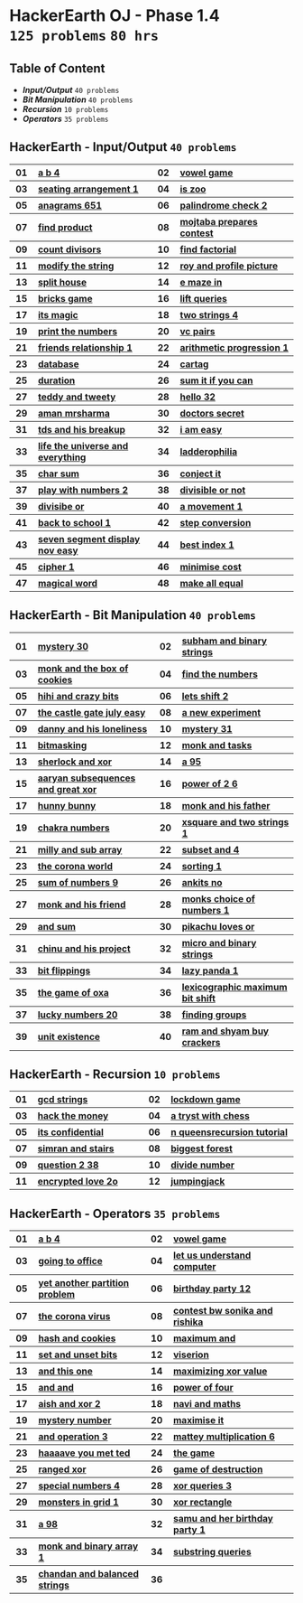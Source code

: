 # HackerEarth OJ - Phase 1.4 <br> `125 problems` `80 hrs`

## Table of Content

- ***Input/Output***      `40 problems`
- ***Bit Manipulation***  `40 problems`
- ***Recursion***         `10 problems`
- ***Operators***         `35 problems`

## HackerEarth - Input/Output `40 problems`

<table>
    <tbody>
        <tr>
<th align="center" width="50px">01</th><th align="left" width="550px"><a href="https://hackerearth.com/practice/basic-programming/complexity-analysis/time-and-space-complexity/practice-problems/algorithm/a-b-4/">a b 4</a></th>
<th align="center" width="50px">02</th><th align="left" width="550px"><a href="https://hackerearth.com/practice/basic-programming/complexity-analysis/time-and-space-complexity/practice-problems/algorithm/vowel-game-f1a1047c/">vowel game</a></th>
        </tr>
        <tr>
<th align="center" width="50px">03</th><th align="left" width="550px"><a href="https://hackerearth.com/practice/basic-programming/input-output/basics-of-input-output/practice-problems/algorithm/seating-arrangement-1/">seating arrangement 1</a></th>
<th align="center" width="50px">04</th><th align="left" width="550px"><a href="https://hackerearth.com/practice/basic-programming/input-output/basics-of-input-output/practice-problems/algorithm/is-zoo-f6f309e7/">is zoo</a></th>
        </tr>
        <tr>
<th align="center" width="50px">05</th><th align="left" width="550px"><a href="https://hackerearth.com/practice/basic-programming/input-output/basics-of-input-output/practice-problems/algorithm/anagrams-651/">anagrams 651</a></th>
<th align="center" width="50px">06</th><th align="left" width="550px"><a href="https://hackerearth.com/practice/basic-programming/input-output/basics-of-input-output/practice-problems/algorithm/palindrome-check-2/">palindrome check 2</a></th>
        </tr>
        <tr>
<th align="center" width="50px">07</th><th align="left" width="550px"><a href="https://hackerearth.com/practice/basic-programming/input-output/basics-of-input-output/practice-problems/algorithm/find-product/">find product</a></th>
<th align="center" width="50px">08</th><th align="left" width="550px"><a href="https://hackerearth.com/practice/basic-programming/input-output/basics-of-input-output/practice-problems/algorithm/mojtaba-prepares-contest-29b2a044/">mojtaba prepares contest</a></th>
        </tr>
        <tr>
<th align="center" width="50px">09</th><th align="left" width="550px"><a href="https://hackerearth.com/practice/basic-programming/input-output/basics-of-input-output/practice-problems/algorithm/count-divisors/">count divisors</a></th>
<th align="center" width="50px">10</th><th align="left" width="550px"><a href="https://hackerearth.com/practice/basic-programming/input-output/basics-of-input-output/practice-problems/algorithm/find-factorial/">find factorial</a></th>
        </tr>
        <tr>
<th align="center" width="50px">11</th><th align="left" width="550px"><a href="https://hackerearth.com/practice/basic-programming/input-output/basics-of-input-output/practice-problems/algorithm/modify-the-string/">modify the string</a></th>
<th align="center" width="50px">12</th><th align="left" width="550px"><a href="https://hackerearth.com/practice/basic-programming/input-output/basics-of-input-output/practice-problems/algorithm/roy-and-profile-picture/">roy and profile picture</a></th>
        </tr>
        <tr>
<th align="center" width="50px">13</th><th align="left" width="550px"><a href="https://hackerearth.com/practice/basic-programming/input-output/basics-of-input-output/practice-problems/algorithm/split-house-547be0e9/">split house</a></th>
<th align="center" width="50px">14</th><th align="left" width="550px"><a href="https://hackerearth.com/practice/basic-programming/input-output/basics-of-input-output/practice-problems/algorithm/e-maze-in-1aa4e2ac/">e maze in</a></th>
        </tr>
        <tr>
<th align="center" width="50px">15</th><th align="left" width="550px"><a href="https://hackerearth.com/practice/basic-programming/input-output/basics-of-input-output/practice-problems/algorithm/bricks-game-5140869d/">bricks game</a></th>
<th align="center" width="50px">16</th><th align="left" width="550px"><a href="https://hackerearth.com/practice/basic-programming/input-output/basics-of-input-output/practice-problems/algorithm/lift-queries/">lift queries</a></th>
        </tr>
        <tr>
<th align="center" width="50px">17</th><th align="left" width="550px"><a href="https://hackerearth.com/practice/basic-programming/input-output/basics-of-input-output/practice-problems/algorithm/its-magic/">its magic</a></th>
<th align="center" width="50px">18</th><th align="left" width="550px"><a href="https://hackerearth.com/practice/basic-programming/input-output/basics-of-input-output/practice-problems/algorithm/two-strings-4/">two strings 4</a></th>
        </tr>
        <tr>
<th align="center" width="50px">19</th><th align="left" width="550px"><a href="https://hackerearth.com/practice/basic-programming/input-output/basics-of-input-output/practice-problems/algorithm/print-the-numbers/">print the numbers</a></th>
<th align="center" width="50px">20</th><th align="left" width="550px"><a href="https://hackerearth.com/practice/basic-programming/input-output/basics-of-input-output/practice-problems/algorithm/vc-pairs/">vc pairs</a></th>
        </tr>
        <tr>
<th align="center" width="50px">21</th><th align="left" width="550px"><a href="https://hackerearth.com/practice/basic-programming/input-output/basics-of-input-output/practice-problems/algorithm/friends-relationship-1/">friends relationship 1</a></th>
<th align="center" width="50px">22</th><th align="left" width="550px"><a href="https://hackerearth.com/practice/basic-programming/input-output/basics-of-input-output/practice-problems/algorithm/arithmetic-progression-1-81131fa7/">arithmetic progression 1</a></th>
        </tr>
        <tr>
<th align="center" width="50px">23</th><th align="left" width="550px"><a href="https://hackerearth.com/practice/basic-programming/input-output/basics-of-input-output/practice-problems/algorithm/database-0c7cce47/">database</a></th>
<th align="center" width="50px">24</th><th align="left" width="550px"><a href="https://hackerearth.com/practice/basic-programming/input-output/basics-of-input-output/practice-problems/algorithm/cartag-948c2b02/">cartag</a></th>
        </tr>
        <tr>
<th align="center" width="50px">25</th><th align="left" width="550px"><a href="https://hackerearth.com/practice/basic-programming/input-output/basics-of-input-output/practice-problems/algorithm/duration/">duration</a></th>
<th align="center" width="50px">26</th><th align="left" width="550px"><a href="https://hackerearth.com/practice/basic-programming/input-output/basics-of-input-output/practice-problems/algorithm/sum-it-if-you-can-4867f851/">sum it if you can</a></th>
        </tr>
        <tr>
<th align="center" width="50px">27</th><th align="left" width="550px"><a href="https://hackerearth.com/practice/basic-programming/input-output/basics-of-input-output/practice-problems/algorithm/teddy-and-tweety/">teddy and tweety</a></th>
<th align="center" width="50px">28</th><th align="left" width="550px"><a href="https://hackerearth.com/practice/basic-programming/input-output/basics-of-input-output/practice-problems/algorithm/hello-32/">hello 32</a></th>
        </tr>
        <tr>
<th align="center" width="50px">29</th><th align="left" width="550px"><a href="https://hackerearth.com/practice/basic-programming/input-output/basics-of-input-output/practice-problems/algorithm/aman-mrsharma/">aman mrsharma</a></th>
<th align="center" width="50px">30</th><th align="left" width="550px"><a href="https://hackerearth.com/practice/basic-programming/input-output/basics-of-input-output/practice-problems/algorithm/doctors-secret/">doctors secret</a></th>
        </tr>
        <tr>
<th align="center" width="50px">31</th><th align="left" width="550px"><a href="https://hackerearth.com/practice/basic-programming/input-output/basics-of-input-output/practice-problems/algorithm/tds-and-his-breakup/">tds and his breakup</a></th>
<th align="center" width="50px">32</th><th align="left" width="550px"><a href="https://hackerearth.com/practice/basic-programming/input-output/basics-of-input-output/practice-problems/algorithm/i-am-easy/">i am easy</a></th>
        </tr>
        <tr>
<th align="center" width="50px">33</th><th align="left" width="550px"><a href="https://hackerearth.com/practice/basic-programming/input-output/basics-of-input-output/practice-problems/algorithm/life-the-universe-and-everything/">life the universe and everything</a></th>
<th align="center" width="50px">34</th><th align="left" width="550px"><a href="https://hackerearth.com/practice/basic-programming/input-output/basics-of-input-output/practice-problems/algorithm/ladderophilia/">ladderophilia</a></th>
        </tr>
        <tr>
<th align="center" width="50px">35</th><th align="left" width="550px"><a href="https://hackerearth.com/practice/basic-programming/input-output/basics-of-input-output/practice-problems/algorithm/char-sum-2d3a6ab5/">char sum</a></th>
<th align="center" width="50px">36</th><th align="left" width="550px"><a href="https://hackerearth.com/practice/basic-programming/input-output/basics-of-input-output/practice-problems/algorithm/conject-it/">conject it</a></th>
        </tr>
        <tr>
<th align="center" width="50px">37</th><th align="left" width="550px"><a href="https://hackerearth.com/practice/basic-programming/input-output/basics-of-input-output/practice-problems/algorithm/play-with-numbers-2/">play with numbers 2</a></th>
<th align="center" width="50px">38</th><th align="left" width="550px"><a href="https://hackerearth.com/practice/basic-programming/input-output/basics-of-input-output/practice-problems/algorithm/divisible-or-not-81b86ad7/">divisible or not</a></th>
        </tr>
        <tr>
<th align="center" width="50px">39</th><th align="left" width="550px"><a href="https://hackerearth.com/practice/basic-programming/input-output/basics-of-input-output/practice-problems/algorithm/divisibe-or-2d8e196a/">divisibe or</a></th>
<th align="center" width="50px">40</th><th align="left" width="550px"><a href="https://hackerearth.com/practice/basic-programming/input-output/basics-of-input-output/practice-problems/algorithm/a-movement-1/">a movement 1</a></th>
        </tr>
        <tr>
<th align="center" width="50px">41</th><th align="left" width="550px"><a href="https://hackerearth.com/practice/basic-programming/input-output/basics-of-input-output/practice-problems/algorithm/back-to-school-1/">back to school 1</a></th>
<th align="center" width="50px">42</th><th align="left" width="550px"><a href="https://hackerearth.com/practice/basic-programming/input-output/basics-of-input-output/practice-problems/algorithm/step-conversion/">step conversion</a></th>
        </tr>
        <tr>
<th align="center" width="50px">43</th><th align="left" width="550px"><a href="https://hackerearth.com/practice/basic-programming/input-output/basics-of-input-output/practice-problems/algorithm/seven-segment-display-nov-easy-e7f87ce0/">seven segment display nov easy</a></th>
<th align="center" width="50px">44</th><th align="left" width="550px"><a href="https://hackerearth.com/practice/basic-programming/input-output/basics-of-input-output/practice-problems/algorithm/best-index-1-45a2f8ff/">best index 1</a></th>
        </tr>
        <tr>
<th align="center" width="50px">45</th><th align="left" width="550px"><a href="https://hackerearth.com/practice/basic-programming/input-output/basics-of-input-output/practice-problems/algorithm/cipher-1/">cipher 1</a></th>
<th align="center" width="50px">46</th><th align="left" width="550px"><a href="https://hackerearth.com/practice/basic-programming/input-output/basics-of-input-output/practice-problems/algorithm/minimise-cost-89b54cb9/">minimise cost</a></th>
        </tr>
        <tr>
<th align="center" width="50px">47</th><th align="left" width="550px"><a href="https://hackerearth.com/practice/basic-programming/input-output/basics-of-input-output/practice-problems/algorithm/magical-word/">magical word</a></th>
<th align="center" width="50px">48</th><th align="left" width="550px"><a href="https://hackerearth.com/practice/basic-programming/input-output/basics-of-input-output/practice-problems/algorithm/make-all-equal-90a21ab2/">make all equal</a></th>
        </tr>
    </tbody>
</table>

## HackerEarth - Bit Manipulation `40 problems`

<table>
    <tbody>
        <tr>
<th align="center" width="50px">01</th><th align="left" width="550px"><a href="https://hackerearth.com/practice/basic-programming/bit-manipulation/basics-of-bit-manipulation/practice-problems/algorithm/mystery-30/">mystery 30</a></th>
<th align="center" width="50px">02</th><th align="left" width="550px"><a href="https://hackerearth.com/practice/basic-programming/bit-manipulation/basics-of-bit-manipulation/practice-problems/algorithm/subham-and-binary-strings/">subham and binary strings</a></th>
        </tr>
        <tr>
<th align="center" width="50px">03</th><th align="left" width="550px"><a href="https://hackerearth.com/practice/basic-programming/bit-manipulation/basics-of-bit-manipulation/practice-problems/algorithm/monk-and-the-box-of-cookies/">monk and the box of cookies</a></th>
<th align="center" width="50px">04</th><th align="left" width="550px"><a href="https://hackerearth.com/practice/basic-programming/bit-manipulation/basics-of-bit-manipulation/practice-problems/algorithm/find-the-numbers-75f24949/">find the numbers</a></th>
        </tr>
        <tr>
<th align="center" width="50px">05</th><th align="left" width="550px"><a href="https://hackerearth.com/practice/basic-programming/bit-manipulation/basics-of-bit-manipulation/practice-problems/algorithm/hihi-and-crazy-bits/">hihi and crazy bits</a></th>
<th align="center" width="50px">06</th><th align="left" width="550px"><a href="https://hackerearth.com/practice/basic-programming/bit-manipulation/basics-of-bit-manipulation/practice-problems/algorithm/lets-shift-2-36d90caa/">lets shift 2</a></th>
        </tr>
        <tr>
<th align="center" width="50px">07</th><th align="left" width="550px"><a href="https://hackerearth.com/practice/basic-programming/bit-manipulation/basics-of-bit-manipulation/practice-problems/algorithm/the-castle-gate-july-easy/">the castle gate july easy</a></th>
<th align="center" width="50px">08</th><th align="left" width="550px"><a href="https://hackerearth.com/practice/basic-programming/bit-manipulation/basics-of-bit-manipulation/practice-problems/algorithm/a-new-experiment/">a new experiment</a></th>
        </tr>
        <tr>
<th align="center" width="50px">09</th><th align="left" width="550px"><a href="https://hackerearth.com/practice/basic-programming/bit-manipulation/basics-of-bit-manipulation/practice-problems/algorithm/danny-and-his-loneliness/">danny and his loneliness</a></th>
<th align="center" width="50px">10</th><th align="left" width="550px"><a href="https://hackerearth.com/practice/basic-programming/bit-manipulation/basics-of-bit-manipulation/practice-problems/algorithm/mystery-31/">mystery 31</a></th>
        </tr>
        <tr>
<th align="center" width="50px">11</th><th align="left" width="550px"><a href="https://hackerearth.com/practice/basic-programming/bit-manipulation/basics-of-bit-manipulation/practice-problems/algorithm/bitmasking/">bitmasking</a></th>
<th align="center" width="50px">12</th><th align="left" width="550px"><a href="https://hackerearth.com/practice/basic-programming/bit-manipulation/basics-of-bit-manipulation/practice-problems/algorithm/monk-and-tasks/">monk and tasks</a></th>
        </tr>
        <tr>
<th align="center" width="50px">13</th><th align="left" width="550px"><a href="https://hackerearth.com/practice/basic-programming/bit-manipulation/basics-of-bit-manipulation/practice-problems/algorithm/sherlock-and-xor/">sherlock and xor</a></th>
<th align="center" width="50px">14</th><th align="left" width="550px"><a href="https://hackerearth.com/practice/basic-programming/bit-manipulation/basics-of-bit-manipulation/practice-problems/algorithm/a-95/">a 95</a></th>
        </tr>
        <tr>
<th align="center" width="50px">15</th><th align="left" width="550px"><a href="https://hackerearth.com/practice/basic-programming/bit-manipulation/basics-of-bit-manipulation/practice-problems/algorithm/aaryan-subsequences-and-great-xor/">aaryan subsequences and great xor</a></th>
<th align="center" width="50px">16</th><th align="left" width="550px"><a href="https://hackerearth.com/practice/basic-programming/bit-manipulation/basics-of-bit-manipulation/practice-problems/algorithm/power-of-2-6/">power of 2 6</a></th>
        </tr>
        <tr>
<th align="center" width="50px">17</th><th align="left" width="550px"><a href="https://hackerearth.com/practice/basic-programming/bit-manipulation/basics-of-bit-manipulation/practice-problems/algorithm/hunny-bunny-eebee22a/">hunny bunny</a></th>
<th align="center" width="50px">18</th><th align="left" width="550px"><a href="https://hackerearth.com/practice/basic-programming/bit-manipulation/basics-of-bit-manipulation/practice-problems/algorithm/monk-and-his-father/">monk and his father</a></th>
        </tr>
        <tr>
<th align="center" width="50px">19</th><th align="left" width="550px"><a href="https://hackerearth.com/practice/basic-programming/bit-manipulation/basics-of-bit-manipulation/practice-problems/algorithm/chakra-numbers-9c9e0faf/">chakra numbers</a></th>
<th align="center" width="50px">20</th><th align="left" width="550px"><a href="https://hackerearth.com/practice/basic-programming/bit-manipulation/basics-of-bit-manipulation/practice-problems/algorithm/xsquare-and-two-strings-1/">xsquare and two strings 1</a></th>
        </tr>
        <tr>
<th align="center" width="50px">21</th><th align="left" width="550px"><a href="https://hackerearth.com/practice/basic-programming/bit-manipulation/basics-of-bit-manipulation/practice-problems/algorithm/milly-and-sub-array-83aeedc8/">milly and sub array</a></th>
<th align="center" width="50px">22</th><th align="left" width="550px"><a href="https://hackerearth.com/practice/basic-programming/bit-manipulation/basics-of-bit-manipulation/practice-problems/algorithm/subset-and-4/">subset and 4</a></th>
        </tr>
        <tr>
<th align="center" width="50px">23</th><th align="left" width="550px"><a href="https://hackerearth.com/practice/basic-programming/bit-manipulation/basics-of-bit-manipulation/practice-problems/algorithm/the-corona-world/">the corona world</a></th>
<th align="center" width="50px">24</th><th align="left" width="550px"><a href="https://hackerearth.com/practice/basic-programming/bit-manipulation/basics-of-bit-manipulation/practice-problems/algorithm/sorting-1-581e9aa0/">sorting 1</a></th>
        </tr>
        <tr>
<th align="center" width="50px">25</th><th align="left" width="550px"><a href="https://hackerearth.com/practice/basic-programming/bit-manipulation/basics-of-bit-manipulation/practice-problems/algorithm/sum-of-numbers-9/">sum of numbers 9</a></th>
<th align="center" width="50px">26</th><th align="left" width="550px"><a href="https://hackerearth.com/practice/basic-programming/bit-manipulation/basics-of-bit-manipulation/practice-problems/algorithm/ankits-no-ed95054d/">ankits no</a></th>
        </tr>
        <tr>
<th align="center" width="50px">27</th><th align="left" width="550px"><a href="https://hackerearth.com/practice/basic-programming/bit-manipulation/basics-of-bit-manipulation/practice-problems/algorithm/monk-and-his-friend/">monk and his friend</a></th>
<th align="center" width="50px">28</th><th align="left" width="550px"><a href="https://hackerearth.com/practice/basic-programming/bit-manipulation/basics-of-bit-manipulation/practice-problems/algorithm/monks-choice-of-numbers-1/">monks choice of numbers 1</a></th>
        </tr>
        <tr>
<th align="center" width="50px">29</th><th align="left" width="550px"><a href="https://hackerearth.com/practice/basic-programming/bit-manipulation/basics-of-bit-manipulation/practice-problems/algorithm/and-sum-54d31846/">and sum</a></th>
<th align="center" width="50px">30</th><th align="left" width="550px"><a href="https://hackerearth.com/practice/basic-programming/bit-manipulation/basics-of-bit-manipulation/practice-problems/algorithm/pikachu-loves-or-0c02a270/">pikachu loves or</a></th>
        </tr>
        <tr>
<th align="center" width="50px">31</th><th align="left" width="550px"><a href="https://hackerearth.com/practice/basic-programming/bit-manipulation/basics-of-bit-manipulation/practice-problems/algorithm/chinu-and-his-project/">chinu and his project</a></th>
<th align="center" width="50px">32</th><th align="left" width="550px"><a href="https://hackerearth.com/practice/basic-programming/bit-manipulation/basics-of-bit-manipulation/practice-problems/algorithm/micro-and-binary-strings/">micro and binary strings</a></th>
        </tr>
        <tr>
<th align="center" width="50px">33</th><th align="left" width="550px"><a href="https://hackerearth.com/practice/basic-programming/bit-manipulation/basics-of-bit-manipulation/practice-problems/algorithm/bit-flippings-dd1f7ef1/">bit flippings</a></th>
<th align="center" width="50px">34</th><th align="left" width="550px"><a href="https://hackerearth.com/practice/basic-programming/bit-manipulation/basics-of-bit-manipulation/practice-problems/algorithm/lazy-panda-1/">lazy panda 1</a></th>
        </tr>
        <tr>
<th align="center" width="50px">35</th><th align="left" width="550px"><a href="https://hackerearth.com/practice/basic-programming/bit-manipulation/basics-of-bit-manipulation/practice-problems/algorithm/the-game-of-oxa/">the game of oxa</a></th>
<th align="center" width="50px">36</th><th align="left" width="550px"><a href="https://hackerearth.com/practice/basic-programming/bit-manipulation/basics-of-bit-manipulation/practice-problems/algorithm/lexicographic-maximum-bit-shift-bbb95118/">lexicographic maximum bit shift</a></th>
        </tr>
        <tr>
<th align="center" width="50px">37</th><th align="left" width="550px"><a href="https://hackerearth.com/practice/basic-programming/bit-manipulation/basics-of-bit-manipulation/practice-problems/algorithm/lucky-numbers-20/">lucky numbers 20</a></th>
<th align="center" width="50px">38</th><th align="left" width="550px"><a href="https://hackerearth.com/practice/basic-programming/bit-manipulation/basics-of-bit-manipulation/practice-problems/algorithm/finding-groups/">finding groups</a></th>
        </tr>
        <tr>
<th align="center" width="50px">39</th><th align="left" width="550px"><a href="https://hackerearth.com/practice/basic-programming/bit-manipulation/basics-of-bit-manipulation/practice-problems/algorithm/unit-existence/">unit existence</a></th>
<th align="center" width="50px">40</th><th align="left" width="550px"><a href="https://hackerearth.com/practice/basic-programming/bit-manipulation/basics-of-bit-manipulation/practice-problems/algorithm/ram-and-shyam-buy-crackers-de722684/">ram and shyam buy crackers</a></th>
        </tr>
    </tbody>
</table>

## HackerEarth - Recursion `10 problems`

<table>
    <tbody>
        <tr>
<th align="center" width="50px">01</th><th align="left" width="550px"><a href="https://hackerearth.com/practice/basic-programming/recursion/recursion-and-backtracking/practice-problems/algorithm/gcd-strings/">gcd strings</a></th>
<th align="center" width="50px">02</th><th align="left" width="550px"><a href="https://hackerearth.com/practice/basic-programming/recursion/recursion-and-backtracking/practice-problems/algorithm/lockdown-game/">lockdown game</a></th>
        </tr>
        <tr>
<th align="center" width="50px">03</th><th align="left" width="550px"><a href="https://hackerearth.com/practice/basic-programming/recursion/recursion-and-backtracking/practice-problems/algorithm/hack-the-money/">hack the money</a></th>
<th align="center" width="50px">04</th><th align="left" width="550px"><a href="https://hackerearth.com/practice/basic-programming/recursion/recursion-and-backtracking/practice-problems/algorithm/a-tryst-with-chess/">a tryst with chess</a></th>
        </tr>
        <tr>
<th align="center" width="50px">05</th><th align="left" width="550px"><a href="https://hackerearth.com/practice/basic-programming/recursion/recursion-and-backtracking/practice-problems/algorithm/its-confidential-f006e2c4/">its confidential</a></th>
<th align="center" width="50px">06</th><th align="left" width="550px"><a href="https://hackerearth.com/practice/basic-programming/recursion/recursion-and-backtracking/practice-problems/algorithm/n-queensrecursion-tutorial/">n queensrecursion tutorial</a></th>
        </tr>
        <tr>
<th align="center" width="50px">07</th><th align="left" width="550px"><a href="https://hackerearth.com/practice/basic-programming/recursion/recursion-and-backtracking/practice-problems/algorithm/simran-and-stairs/">simran and stairs</a></th>
<th align="center" width="50px">08</th><th align="left" width="550px"><a href="https://hackerearth.com/practice/basic-programming/recursion/recursion-and-backtracking/practice-problems/algorithm/biggest-forest-700592dd/">biggest forest</a></th>
        </tr>
        <tr>
<th align="center" width="50px">09</th><th align="left" width="550px"><a href="https://hackerearth.com/practice/basic-programming/recursion/recursion-and-backtracking/practice-problems/algorithm/question-2-38-cf73c1b4/">question 2 38</a></th>
<th align="center" width="50px">10</th><th align="left" width="550px"><a href="https://hackerearth.com/practice/basic-programming/recursion/recursion-and-backtracking/practice-problems/algorithm/divide-number-a410603f/">divide number</a></th>
        </tr>
        <tr>
<th align="center" width="50px">11</th><th align="left" width="550px"><a href="https://hackerearth.com/practice/basic-programming/recursion/recursion-and-backtracking/practice-problems/algorithm/encrypted-love-2o/">encrypted love 2o</a></th>
<th align="center" width="50px">12</th><th align="left" width="550px"><a href="https://hackerearth.com/practice/basic-programming/recursion/recursion-and-backtracking/practice-problems/algorithm/jumpingjack-488ce744/">jumpingjack</a></th>
        </tr>
    </tbody>
</table>

## HackerEarth - Operators `35 problems`

<table>
    <tbody>
        <tr>
<th align="center" width="50px">01</th><th align="left" width="550px"><a href="https://hackerearth.com/practice/basic-programming/complexity-analysis/time-and-space-complexity/practice-problems/algorithm/a-b-4/">a b 4</a></th>
<th align="center" width="50px">02</th><th align="left" width="550px"><a href="https://hackerearth.com/practice/basic-programming/complexity-analysis/time-and-space-complexity/practice-problems/algorithm/vowel-game-f1a1047c/">vowel game</a></th>
        </tr>
        <tr>
<th align="center" width="50px">03</th><th align="left" width="550px"><a href="https://hackerearth.com/practice/basic-programming/operators/basics-of-operators/practice-problems/algorithm/going-to-office-e2ef3feb/">going to office</a></th>
<th align="center" width="50px">04</th><th align="left" width="550px"><a href="https://hackerearth.com/practice/basic-programming/operators/basics-of-operators/practice-problems/algorithm/let-us-understand-computer-78476e7a/">let us understand computer</a></th>
        </tr>
        <tr>
<th align="center" width="50px">05</th><th align="left" width="550px"><a href="https://hackerearth.com/practice/basic-programming/operators/basics-of-operators/practice-problems/algorithm/yet-another-partition-problem/">yet another partition problem</a></th>
<th align="center" width="50px">06</th><th align="left" width="550px"><a href="https://hackerearth.com/practice/basic-programming/operators/basics-of-operators/practice-problems/algorithm/birthday-party-12/">birthday party 12</a></th>
        </tr>
        <tr>
<th align="center" width="50px">07</th><th align="left" width="550px"><a href="https://hackerearth.com/practice/basic-programming/bit-manipulation/basics-of-bit-manipulation/practice-problems/algorithm/the-corona-virus/">the corona virus</a></th>
<th align="center" width="50px">08</th><th align="left" width="550px"><a href="https://hackerearth.com/practice/basic-programming/bit-manipulation/basics-of-bit-manipulation/practice-problems/algorithm/contest-bw-sonika-and-rishika-216a7b6d/">contest bw sonika and rishika</a></th>
        </tr>
        <tr>
<th align="center" width="50px">09</th><th align="left" width="550px"><a href="https://hackerearth.com/practice/basic-programming/bit-manipulation/basics-of-bit-manipulation/practice-problems/algorithm/hash-and-cookies-d35e9dba/">hash and cookies</a></th>
<th align="center" width="50px">10</th><th align="left" width="550px"><a href="https://hackerearth.com/practice/basic-programming/bit-manipulation/basics-of-bit-manipulation/practice-problems/algorithm/maximum-and/">maximum and</a></th>
        </tr>
        <tr>
<th align="center" width="50px">11</th><th align="left" width="550px"><a href="https://hackerearth.com/practice/basic-programming/bit-manipulation/basics-of-bit-manipulation/practice-problems/algorithm/set-and-unset-bits/">set and unset bits</a></th>
<th align="center" width="50px">12</th><th align="left" width="550px"><a href="https://hackerearth.com/practice/basic-programming/bit-manipulation/basics-of-bit-manipulation/practice-problems/algorithm/viserion-6ef1b663/">viserion</a></th>
        </tr>
        <tr>
<th align="center" width="50px">13</th><th align="left" width="550px"><a href="https://hackerearth.com/practice/basic-programming/bit-manipulation/basics-of-bit-manipulation/practice-problems/algorithm/and-this-one-784d9012/">and this one</a></th>
<th align="center" width="50px">14</th><th align="left" width="550px"><a href="https://hackerearth.com/practice/basic-programming/bit-manipulation/basics-of-bit-manipulation/practice-problems/algorithm/maximizing-xor-value-70f649e0/">maximizing xor value</a></th>
        </tr>
        <tr>
<th align="center" width="50px">15</th><th align="left" width="550px"><a href="https://hackerearth.com/practice/basic-programming/bit-manipulation/basics-of-bit-manipulation/practice-problems/algorithm/and-and-5c7e1ce5/">and and</a></th>
<th align="center" width="50px">16</th><th align="left" width="550px"><a href="https://hackerearth.com/practice/basic-programming/bit-manipulation/basics-of-bit-manipulation/practice-problems/algorithm/power-of-four/">power of four</a></th>
        </tr>
        <tr>
<th align="center" width="50px">17</th><th align="left" width="550px"><a href="https://hackerearth.com/practice/basic-programming/bit-manipulation/basics-of-bit-manipulation/practice-problems/algorithm/aish-and-xor-2/">aish and xor 2</a></th>
<th align="center" width="50px">18</th><th align="left" width="550px"><a href="https://hackerearth.com/practice/basic-programming/bit-manipulation/basics-of-bit-manipulation/practice-problems/algorithm/navi-and-maths/">navi and maths</a></th>
        </tr>
        <tr>
<th align="center" width="50px">19</th><th align="left" width="550px"><a href="https://hackerearth.com/practice/basic-programming/bit-manipulation/basics-of-bit-manipulation/practice-problems/algorithm/mystery-number/">mystery number</a></th>
<th align="center" width="50px">20</th><th align="left" width="550px"><a href="https://hackerearth.com/practice/basic-programming/bit-manipulation/basics-of-bit-manipulation/practice-problems/algorithm/maximise-it/">maximise it</a></th>
        </tr>
        <tr>
<th align="center" width="50px">21</th><th align="left" width="550px"><a href="https://hackerearth.com/practice/basic-programming/bit-manipulation/basics-of-bit-manipulation/practice-problems/algorithm/and-operation-3-0b1a025c/">and operation 3</a></th>
<th align="center" width="50px">22</th><th align="left" width="550px"><a href="https://hackerearth.com/practice/basic-programming/bit-manipulation/basics-of-bit-manipulation/practice-problems/algorithm/mattey-multiplication-6/">mattey multiplication 6</a></th>
        </tr>
        <tr>
<th align="center" width="50px">23</th><th align="left" width="550px"><a href="https://hackerearth.com/practice/basic-programming/bit-manipulation/basics-of-bit-manipulation/practice-problems/algorithm/haaaave-you-met-ted/">haaaave you met ted</a></th>
<th align="center" width="50px">24</th><th align="left" width="550px"><a href="https://hackerearth.com/practice/basic-programming/bit-manipulation/basics-of-bit-manipulation/practice-problems/algorithm/the-game-dd8618f3/">the game</a></th>
        </tr>
        <tr>
<th align="center" width="50px">25</th><th align="left" width="550px"><a href="https://hackerearth.com/practice/basic-programming/bit-manipulation/basics-of-bit-manipulation/practice-problems/algorithm/ranged-xor/">ranged xor</a></th>
<th align="center" width="50px">26</th><th align="left" width="550px"><a href="https://hackerearth.com/practice/basic-programming/bit-manipulation/basics-of-bit-manipulation/practice-problems/algorithm/game-of-destruction-f96cd509/">game of destruction</a></th>
        </tr>
        <tr>
<th align="center" width="50px">27</th><th align="left" width="550px"><a href="https://hackerearth.com/practice/basic-programming/bit-manipulation/basics-of-bit-manipulation/practice-problems/algorithm/special-numbers-4-dffaa6e8/">special numbers 4</a></th>
<th align="center" width="50px">28</th><th align="left" width="550px"><a href="https://hackerearth.com/practice/basic-programming/bit-manipulation/basics-of-bit-manipulation/practice-problems/algorithm/xor-queries-3/">xor queries 3</a></th>
        </tr>
        <tr>
<th align="center" width="50px">29</th><th align="left" width="550px"><a href="https://hackerearth.com/practice/basic-programming/bit-manipulation/basics-of-bit-manipulation/practice-problems/algorithm/monsters-in-grid-1/">monsters in grid 1</a></th>
<th align="center" width="50px">30</th><th align="left" width="550px"><a href="https://hackerearth.com/practice/basic-programming/bit-manipulation/basics-of-bit-manipulation/practice-problems/algorithm/xor-rectangle/">xor rectangle</a></th>
        </tr>
        <tr>
<th align="center" width="50px">31</th><th align="left" width="550px"><a href="https://hackerearth.com/practice/basic-programming/bit-manipulation/basics-of-bit-manipulation/practice-problems/algorithm/a-98/">a 98</a></th>
<th align="center" width="50px">32</th><th align="left" width="550px"><a href="https://hackerearth.com/practice/basic-programming/bit-manipulation/basics-of-bit-manipulation/practice-problems/algorithm/samu-and-her-birthday-party-1/">samu and her birthday party 1</a></th>
        </tr>
        <tr>
<th align="center" width="50px">33</th><th align="left" width="550px"><a href="https://hackerearth.com/practice/basic-programming/bit-manipulation/basics-of-bit-manipulation/practice-problems/algorithm/monk-and-binary-array-1/">monk and binary array 1</a></th>
<th align="center" width="50px">34</th><th align="left" width="550px"><a href="https://hackerearth.com/practice/basic-programming/bit-manipulation/basics-of-bit-manipulation/practice-problems/algorithm/substring-queries/">substring queries</a></th>
        </tr>
        <tr>
<th align="center" width="50px">35</th><th align="left" width="550px"><a href="https://hackerearth.com/practice/basic-programming/bit-manipulation/basics-of-bit-manipulation/practice-problems/algorithm/chandan-and-balanced-strings/">chandan and balanced strings</a></th>
<th align="center" width="50px">36</th><th align="left" width="550px"><a href=""></a></th>
        </tr>
    </tbody>
</table>

